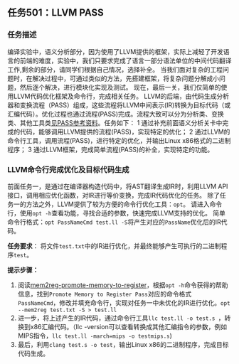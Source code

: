 ## 任务501：LLVM PASS
### 任务描述
编译实验中，语义分析部分，因为使用了LLVM提供的框架，实际上减轻了开发语言的前端的难度，实验中，我们只要求完成了语言一部分语法单位的中间代码翻译工作,剩余的部分，请同学们根据自己情况，选择补全。
当我们面对复杂的工程问题时，在解决过程中，可通过类似的方法，先搭建框架，将复杂问题分解成小问题，然后逐个解决，进行模块化实现及测试。
现在，最后一关，我们仅简单的使用LLVM代码优化框架及命令行，完成相关任务。
LLVM的后端，由代码生成分析器和变换流程（PASS）组成，这些流程将LLVM中间表示(IR)转换为目标代码（或汇编代码）。优化过程也通过流程(PASS)完成。流程大致可以分为分析类、变换类、其他工具类[见PASS参考资料](https://llvm.org/docs/Passes.html#)。任务如下：
1 通过补充前面语义分析关卡中完成的代码，能够调用LLVM提供的流程(PASS)，实现特定的优化；
2 通过LLVM的命令行工具，调用流程(PASS)，进行特定的优化，并输出Linux x86格式的二进制程序；
3 通过LLVM框架，完成简单流程(PASS)的补全，实现特定的功能。

### LLVM命令行完成优化及目标代码生成

前面任务一，是通过在编译器构造代码中，将AST翻译生成IR时，利用LLVM API接口，调用相应优化函数，对IR进行等价变换，完成IR代码优化的任务。
除了任务一的方法之外，LLVM提供了较为方便的命令行优化工具：`opt`。
请进入命令行，使用`opt -h`查看功能，寻找合适的参数，快速完成LLVM支持的优化。
简单命令行格式：`opt PassNameCmd test.ll -S`将产生对应的`PassName`优化后的IR代码。

**任务要求**：
将文件`test.txt`中的IR进行优化，并最终能够产生可执行的二进制程序`test`。

**提示步骤：**

1. 阅读[mem2reg-promote-memory-to-register](https://llvm.org/docs/Passes.html#mem2reg-promote-memory-to-register)，根据`opt -h`命令获得的帮助信息，找到`Promote Memory to Register Pass`对应的命令格式`PassNameCmd`，修改并填充命令行，实现对任务一中未优化的IR进行优化。`opt --mem2reg test.txt -S > test.ll`
2. 进一步，将上述产生的IR代码，通过命令行工具`llc test.ll -o test.s `，转换到x86汇编代码。（llc -version可以查看转换成其他汇编指令的参数，例如MIPS指令，`llc test.ll -march=mips -o testmips.s`)
3. 最后，利用`clang test.s -o test`，输出Linux x86的二进制程序，完成目标代码生成。
